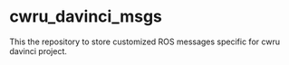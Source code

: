# cwru_davinci_msgs
This the repository to store customized ROS messages specific for cwru davinci project. 
